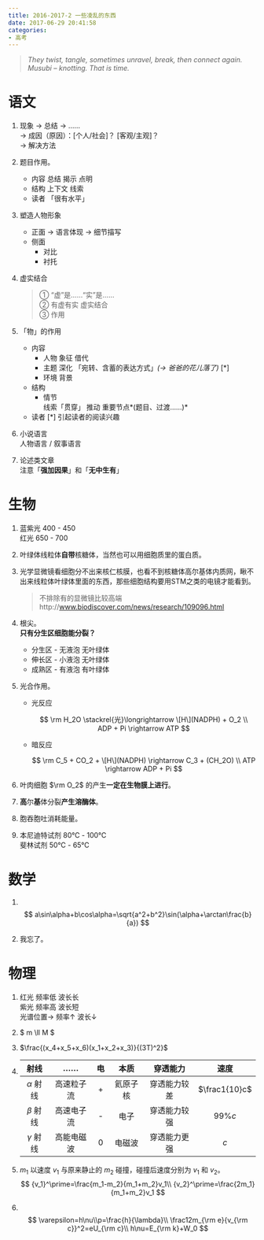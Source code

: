 ```yaml
---
title: 2016-2017-2 一些凌乱的东西
date: 2017-06-29 20:41:58
categories:
- 高考
---
```


> *They twist, tangle, sometimes unravel, break, then connect again.* \
> *Musubi – knotting. That is time.*

<!-- more -->

# 语文

1. 现象 → 总结 → ……\
   ​→​ 成因（原因）：\[个人/社会\]？ \[客观/主观\]？\
   → 解决方法

2. 题目作用。
   - 内容
     总结	揭示	点明
   - 结构
     上下文 线索
   - 读者
     「很有水平」

3. 塑造人物形象
   - 正面 → 语言体现 → 细节描写
   - 侧面
     - 对比
     - 衬托

4. 虚实结合

   > ① “虚”是……“实”是……\
   > ② 有虚有实 虚实结合\
   > ③ 作用

5. 「物」的作用
   - 内容
     - 人物
       象征 借代
     - 主题
       深化 「宛转、含蓄的表达方式」*(-> 爸爸的花儿落了)* \[*\]
     - 环境
       背景
   - 结构
     - 情节\
       线索「贯穿」 推动 重要节点*(题目、过渡……)*
   - 读者
     [*] 引起读者的阅读兴趣

6. 小说语言\
   人物语言 / 叙事语言

7. 论述类文章\
   注意「**强加因果**」和「**无中生有**」
   ​


# 生物

1. 蓝紫光 400 - 450\
   红光 650 - 700

2. 叶绿体线粒体**自带**核糖体，当然也可以用细胞质里的蛋白质。

3. 光学显微镜看细胞分不出来核仁核膜，也看不到核糖体高尔基体内质网，瞅不出来线粒体叶绿体里面的东西，那些细胞结构要用STM之类的电镜才能看到。

   > 不排除有的显微镜比较高端http://www.biodiscover.com/news/research/109096.html

4. 根尖。\
   **只有分生区细胞能分裂？**
   - 分生区 - 无液泡 无叶绿体
   - 伸长区 - 小液泡 无叶绿体
   - 成熟区 - 有液泡 有叶绿体

5. 光合作用。
   - 光反应 

     $$
     \rm 
     H_2O \stackrel{光}\longrightarrow \[H\](NADPH) + O_2 \\
     ADP + Pi \rightarrow ATP
     $$
     
   - 暗反应

     $$
     \rm
     C_5 + CO_2 + \[H\](NADPH) \rightarrow C_3 + (CH_2O) \\
     ATP \rightarrow ADP + Pi
     $$

6. 叶肉细胞 $\rm O_2$ 的产生**一定在生物膜上进行**。

7. **高**尔**基**体分裂**产生溶酶体**。

8. 胞吞胞吐消耗能量。

9. 本尼迪特试剂    80℃ - 100℃\
   斐林试剂           50℃ - 65℃

# 数学

1. ​
   $$
   a\sin\alpha+b\cos\alpha=\sqrt{a^2+b^2}\sin(\alpha+\arctan\frac{b}{a})
   $$

2. ​我忘了。   ​

# 物理

1. 红光 频率低 波长长\
   紫光 频率高 波长短\
   光谱位置→ 频率↑ 波长↓

2. $ m \ll M $

3. $\frac{(x_4+x_5+x_6)(x_1+x_2+x_3)}{(3T)^2}$      

4. |     射线      |  ……   |  电   |  本质  |  穿透能力  |      速度       |
   | :---------: | :---: | :--: | :--: | :----: | :-----------: |
   | $\alpha$ 射线 | 高速粒子流 |  +   | 氦原子核 | 穿透能力较差 | $\frac1{10}c$ |
   | $\beta$ 射线  | 高速电子流 |  -   |  电子  | 穿透能力较强 |    $99\%c$    |
   | $\gamma$ 射线 | 高能电磁波 |  0   | 电磁波  | 穿透能力更强 |      $c$      |

5. $m_1$ 以速度 $v_1$ 与原来静止的 $m_2$ 碰撞，碰撞后速度分别为 $v_1$ 和 $v_2$。
   $$
   {v_1}^\prime=\frac{m_1-m_2}{m_1+m_2}v_1\\
   {v_2}^\prime=\frac{2m_1}{m_1+m_2}v_1
   $$

6. ​
   $$
   \varepsilon=h\nu\\p=\frac{h}{\lambda}\\
   \frac12m_{\rm e}{v_{\rm c}}^2=eU_{\rm c}\\
   h\nu=E_{\rm k}+W_0
   $$
   ​